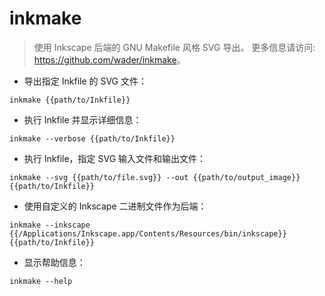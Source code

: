 # inkmake

> 使用 Inkscape 后端的 GNU Makefile 风格 SVG 导出。
> 更多信息请访问: <https://github.com/wader/inkmake>。

- 导出指定 Inkfile 的 SVG 文件：

`inkmake {{path/to/Inkfile}}`

- 执行 Inkfile 并显示详细信息：

`inkmake --verbose {{path/to/Inkfile}}`

- 执行 Inkfile，指定 SVG 输入文件和输出文件：

`inkmake --svg {{path/to/file.svg}} --out {{path/to/output_image}} {{path/to/Inkfile}}`

- 使用自定义的 Inkscape 二进制文件作为后端：

`inkmake --inkscape {{/Applications/Inkscape.app/Contents/Resources/bin/inkscape}} {{path/to/Inkfile}}`

- 显示帮助信息：

`inkmake --help`